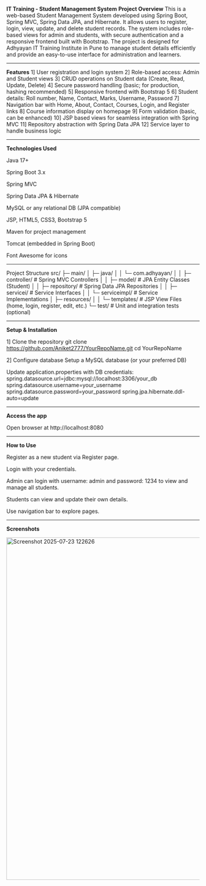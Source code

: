 **IT Training - Student Management System**
**Project Overview**
This is a web-based Student Management System developed using Spring Boot, Spring MVC, Spring Data JPA, and Hibernate. 
It allows users to register, login, view, update, and delete student records. 
The system includes role-based views for admin and students, with secure authentication and a responsive frontend built with Bootstrap.
The project is designed for Adhyayan IT Training Institute in Pune to manage student details efficiently and provide an easy-to-use interface for administration and learners.

-----------------------------------------------------------------------------------------------------------------------------------------------------------------------------

**Features**
1] User registration and login system
2] Role-based access: Admin and Student views
3] CRUD operations on Student data (Create, Read, Update, Delete)
4] Secure password handling (basic; for production, hashing recommended)
5] Responsive frontend with Bootstrap 5
6] Student details: Roll number, Name, Contact, Marks, Username, Password
7] Navigation bar with Home, About, Contact, Courses, Login, and Register links
8] Course information display on homepage
9] Form validation (basic, can be enhanced)
10] JSP based views for seamless integration with Spring MVC
11] Repository abstraction with Spring Data JPA
12] Service layer to handle business logic

------------------------------------------------------------------------------------------------------------------------------------------------------------------------------

**Technologies Used**

Java 17+

Spring Boot 3.x

Spring MVC

Spring Data JPA & Hibernate

MySQL or any relational DB (JPA compatible)

JSP, HTML5, CSS3, Bootstrap 5

Maven for project management

Tomcat (embedded in Spring Boot)

Font Awesome for icons

------------------------------------------------------------------------------------------------------------------------------------------------------------------------------
Project Structure
src/
 ├─ main/
 │   ├─ java/
 │   │   └─ com.adhyayan/
 │   │       ├─ controller/       # Spring MVC Controllers
 │   │       ├─ model/            # JPA Entity Classes (Student)
 │   │       ├─ repository/       # Spring Data JPA Repositories
 │   │       ├─ servicei/         # Service Interfaces
 │   │       └─ serviceimpl/      # Service Implementations
 │   ├─ resources/
 │   │   └─ templates/            # JSP View Files (home, login, register, edit, etc.)
 └─ test/                         # Unit and integration tests (optional)

------------------------------------------------------------------------------------------------------------------------------------------------------------------------------

**Setup & Installation**

1] Clone the repository
git clone https://github.com/Aniket2777/YourRepoName.git
cd YourRepoName

2] Configure database
Setup a MySQL database (or your preferred DB)

Update application.properties with DB credentials:
spring.datasource.url=jdbc:mysql://localhost:3306/your_db
spring.datasource.username=your_username
spring.datasource.password=your_password
spring.jpa.hibernate.ddl-auto=update

------------------------------------------------------------------------------------------------------------------------------------------------------------------------------

**Access the app**

Open browser at http://localhost:8080

------------------------------------------------------------------------------------------------------------------------------------------------------------------------------
**How to Use**

Register as a new student via Register page.

Login with your credentials.

Admin can login with username: admin and password: 1234 to view and manage all students.

Students can view and update their own details.

Use navigation bar to explore pages.

------------------------------------------------------------------------------------------------------------------------------------------------------------------------------
**Screenshots**

<img width="1670" height="893" alt="Screenshot 2025-07-23 122626" src="https://github.com/user-attachments/assets/f12add6d-89b1-4a69-9731-4ca031786b99" />
